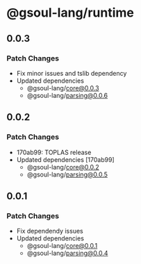 # @gsoul-lang/runtime

## 0.0.3

### Patch Changes

- Fix minor issues and tslib dependency
- Updated dependencies
  - @gsoul-lang/core@0.0.3
  - @gsoul-lang/parsing@0.0.6

## 0.0.2

### Patch Changes

- 170ab99: TOPLAS release
- Updated dependencies [170ab99]
  - @gsoul-lang/core@0.0.2
  - @gsoul-lang/parsing@0.0.5

## 0.0.1

### Patch Changes

- Fix dependendy issues
- Updated dependencies
  - @gsoul-lang/core@0.0.1
  - @gsoul-lang/parsing@0.0.4
